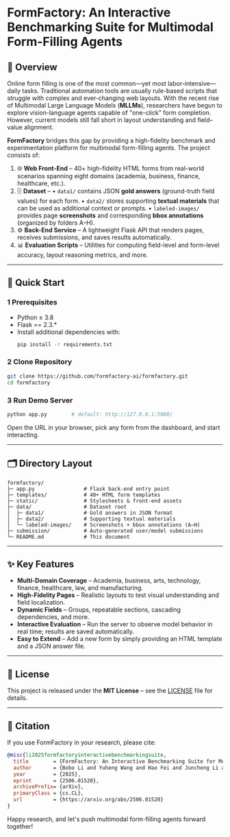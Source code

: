 # FormFactory: An Interactive Benchmarking Suite for Multimodal Form-Filling Agents

## 📖 Overview
Online form filling is one of the most common—yet most labor-intensive—daily tasks. Traditional automation tools are usually rule-based scripts that struggle with complex and ever-changing web layouts. With the recent rise of Multimodal Large Language Models (**MLLMs**), researchers have begun to explore vision-language agents capable of "one-click" form completion. However, current models still fall short in layout understanding and field–value alignment.

**FormFactory** bridges this gap by providing a high-fidelity benchmark and experimentation platform for multimodal form-filling agents. The project consists of:

1. 🌐 **Web Front-End** – 40+ high-fidelity HTML forms from real-world scenarios spanning eight domains (academia, business, finance, healthcare, etc.).
2. 🗄 **Dataset** –
   • `data1/` contains JSON **gold answers** (ground-truth field values) for each form.
   • `data2/` stores supporting **textual materials** that can be used as additional context or prompts.
   • `labeled-images/` provides page **screenshots** and corresponding **bbox annotations** (organized by folders A–H).
3. ⚙️ **Back-End Service** – A lightweight Flask API that renders pages, receives submissions, and saves results automatically.
4. 📊 **Evaluation Scripts** – Utilities for computing field-level and form-level accuracy, layout reasoning metrics, and more.

---

## 🚀 Quick Start

### 1  Prerequisites

- Python ≥ 3.8
- Flask == 2.3.*
- Install additional dependencies with:
  ```bash
  pip install -r requirements.txt
  ```

### 2  Clone Repository
```bash
git clone https://github.com/formfactory-ai/formfactory.git
cd formfactory
```

### 3  Run Demo Server
```bash
python app.py        # default: http://127.0.0.1:5000/
```
Open the URL in your browser, pick any form from the dashboard, and start interacting.

---

## 🗂 Directory Layout
```text
formfactory/
├─ app.py                # Flask back-end entry point
├─ templates/            # 40+ HTML form templates
├─ static/               # Stylesheets & front-end assets
├─ data/                 # Dataset root
│  ├─ data1/             # Gold answers in JSON format
│  ├─ data2/             # Supporting textual materials
│  └─ labeled-images/    # Screenshots + bbox annotations (A–H)
├─ submission/           # Auto-generated user/model submissions
└─ README.md             # This document
```

---

## ✨ Key Features
- **Multi-Domain Coverage** – Academia, business, arts, technology, finance, healthcare, law, and manufacturing.
- **High-Fidelity Pages** – Realistic layouts to test visual understanding and field localization.
- **Dynamic Fields** – Groups, repeatable sections, cascading dependencies, and more.
- **Interactive Evaluation** – Run the server to observe model behavior in real time; results are saved automatically.
- **Easy to Extend** – Add a new form by simply providing an HTML template and a JSON answer file.

---

## 📄 License
This project is released under the **MIT License** – see the [LICENSE](LICENSE) file for details.

---

## 🔗 Citation
If you use FormFactory in your research, please cite:
```bibtex
@misc{li2025formfactoryinteractivebenchmarkingsuite,
  title        = {FormFactory: An Interactive Benchmarking Suite for Multimodal Form-Filling Agents},
  author       = {Bobo Li and Yuheng Wang and Hao Fei and Juncheng Li and Wei Ji and Mong-Li Lee and Wynne Hsu},
  year         = {2025},
  eprint       = {2506.01520},
  archivePrefix= {arXiv},
  primaryClass = {cs.CL},
  url          = {https://arxiv.org/abs/2506.01520}
}
```

Happy research, and let's push multimodal form-filling agents forward together!

